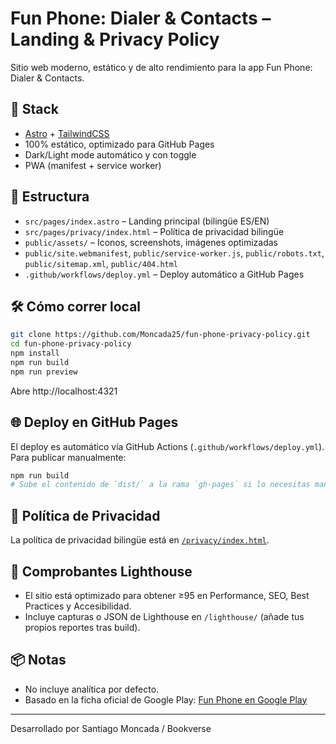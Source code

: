 # Fun Phone: Dialer & Contacts – Landing & Privacy Policy

Sitio web moderno, estático y de alto rendimiento para la app Fun Phone: Dialer & Contacts.

## 🚀 Stack

- [Astro](https://astro.build/) + [TailwindCSS](https://tailwindcss.com/)
- 100% estático, optimizado para GitHub Pages
- Dark/Light mode automático y con toggle
- PWA (manifest + service worker)

## 📁 Estructura

- `src/pages/index.astro` – Landing principal (bilingüe ES/EN)
- `src/pages/privacy/index.html` – Política de privacidad bilingüe
- `public/assets/` – Iconos, screenshots, imágenes optimizadas
- `public/site.webmanifest`, `public/service-worker.js`, `public/robots.txt`, `public/sitemap.xml`, `public/404.html`
- `.github/workflows/deploy.yml` – Deploy automático a GitHub Pages

## 🛠️ Cómo correr local

```bash
git clone https://github.com/Moncada25/fun-phone-privacy-policy.git
cd fun-phone-privacy-policy
npm install
npm run build
npm run preview
```
Abre http://localhost:4321

## 🌐 Deploy en GitHub Pages

El deploy es automático vía GitHub Actions (`.github/workflows/deploy.yml`).
Para publicar manualmente:

```bash
npm run build
# Sube el contenido de `dist/` a la rama `gh-pages` si lo necesitas manualmente
```

## 📝 Política de Privacidad

La política de privacidad bilingüe está en [`/privacy/index.html`](src/pages/privacy/index.html).

## 🧪 Comprobantes Lighthouse

- El sitio está optimizado para obtener ≥95 en Performance, SEO, Best Practices y Accesibilidad.
- Incluye capturas o JSON de Lighthouse en `/lighthouse/` (añade tus propios reportes tras build).

## 📦 Notas

- No incluye analítica por defecto.
- Basado en la ficha oficial de Google Play: [Fun Phone en Google Play](https://play.google.com/store/apps/details?id=com.bookverse.contacts)

---
Desarrollado por Santiago Moncada / Bookverse